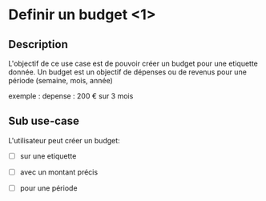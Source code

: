 # Definir un budget <1>

## Description

L'objectif de ce use case est de pouvoir créer un budget pour une etiquette donnée.
Un budget est un objectif de dépenses ou de revenus pour une période (semaine, mois, année)

exemple :  depense : 200 € sur 3 mois

## Sub use-case

L'utilisateur peut créer un budget:

- [ ]  sur une etiquette
- [ ]  avec un montant précis
- [ ]  pour une période

